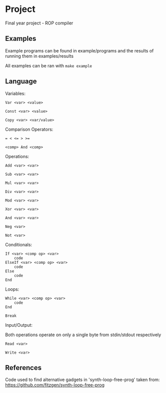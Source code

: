 # Project
Final year project  - ROP compiler

## Examples

Example programs can be found in example/programs and the results of running them in examples/results

All examples can be ran with `make example`

## Language

Variables:

`Var <var> <value>`

`Const <var> <value>`

`Copy <var> <var/value>`

Comparison Operators:

`= < <= > >= `

`<comp> And <comp>`

Operations:

`Add <var> <var>`

`Sub <var> <var>`

`Mul <var> <var>`

`Div <var> <var>`

`Mod <var> <var>`

`Xor <var> <var>`

`And <var> <var>`

`Neg <var>`

`Not <var>`

Conditionals:

```
If <var> <comp op> <var> 
    code
ElseIf <var> <comp op> <var>
    code
Else
    code
End
```

Loops:
```
While <var> <comp op> <var>
    code
End

Break
```

Input/Output:

Both operations operate on only a single byte from stdin/stdout respectively
```
Read <var> 

Write <var>
```

## References

Code used to find alternative gadgets in 'synth-loop-free-prog' taken from: https://github.com/fitzgen/synth-loop-free-prog
